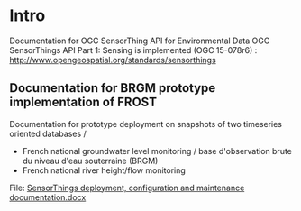 # Intro
Documentation for  OGC SensorThing API for Environmental Data 
OGC SensorThings API Part 1: Sensing is implemented (OGC 15-078r6) : http://www.opengeospatial.org/standards/sensorthings

## Documentation for BRGM prototype implementation of FROST
Documentation for prototype deployment on snapshots of two timeseries oriented databases / 
- French national groundwater level monitoring / base d'observation brute du niveau d'eau souterraine (BRGM)
- French national river height/flow monitoring

File: [SensorThings deployment, configuration and maintenance documentation.docx](https://github.com/INSIDE-information-systems/SensorThingsAPI/blob/master/Docs/SensorThings%20deployment%2C%20configuration%20and%20maintenance%20documentation.docx)
